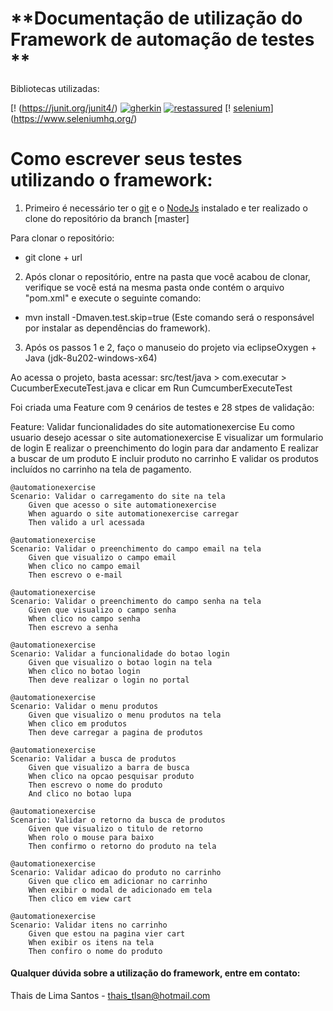 # **Documentação de utilização do Framework de automação de testes **

Bibliotecas utilizadas:

[!
(https://junit.org/junit4/) [![gherkin](https://img.shields.io/badge/gherkin-2.12.2-brightgreen.svg)](https://cucumber.io/docs/gherkin/) [![restassured](https://img.shields.io/badge/restassured-2.9.0-brightgreen.svg)](https://github.com/rest-assured/rest-assured/wiki/ReleaseNotes29) 
[!
[selenium](https://img.shields.io/badge/selenium-3.141.59-blue.svg)](https://www.seleniumhq.org/)


# Como escrever seus testes utilizando o framework:


1. Primeiro é necessário ter o [git](https://git-scm.com/) e o [NodeJs](https://nodejs.org/en/download/) instalado e ter realizado o clone do repositório da branch [master]

  Para clonar o repositório:
* git clone + url 

2.  Após clonar o repositório, entre na pasta que você acabou de clonar, verifique se você está na mesma pasta onde contém o arquivo "pom.xml" e execute o seguinte comando:

  * mvn install -Dmaven.test.skip=true  (Este comando será o responsável por instalar as dependências do framework).

3. Após os passos 1 e 2, faço o manuseio do projeto via eclipseOxygen + Java (jdk-8u202-windows-x64)

Ao acessa o projeto, basta acessar: src/test/java > com.executar > CucumberExecuteTest.java e clicar em Run CumcumberExecuteTest



Foi criada uma Feature com 9 cenários de testes e 28 stpes de validação:



Feature: Validar funcionalidades do site automationexercise
  	Eu como usuario desejo acessar o site automationexercise
	E visualizar um formulario de login
	E realizar o preenchimento do login para dar andamento
	E realizar a buscar de um produto
  	E incluir produto no carrinho
	E validar os produtos incluídos no carrinho na tela de pagamento.
	

	@automationexercise
	Scenario: Validar o carregamento do site na tela
		Given que acesso o site automationexercise 
		When aguardo o site automationexercise carregar
		Then valido a url acessada

	@automationexercise
	Scenario: Validar o preenchimento do campo email na tela
		Given que visualizo o campo email 
		When clico no campo email
		Then escrevo o e-mail
		
	@automationexercise
	Scenario: Validar o preenchimento do campo senha na tela
		Given que visualizo o campo senha 
		When clico no campo senha
		Then escrevo a senha
		
	@automationexercise
	Scenario: Validar a funcionalidade do botao login
		Given que visualizo o botao login na tela
		When clico no botao login 
		Then deve realizar o login no portal
		
	@automationexercise
	Scenario: Validar o menu produtos
		Given que visualizo o menu produtos na tela
		When clico em produtos 
		Then deve carregar a pagina de produtos
		
	@automationexercise
	Scenario: Validar a busca de produtos
		Given que visualizo a barra de busca
		When clico na opcao pesquisar produto
		Then escrevo o nome do produto
		And clico no botao lupa
		
	@automationexercise
	Scenario: Validar o retorno da busca de produtos
		Given que visualizo o titulo de retorno
		When rolo o mouse para baixo
		Then confirmo o retorno do produto na tela
		
	@automationexercise
	Scenario: Validar adicao do produto no carrinho
		Given que clico em adicionar no carrinho
		When exibir o modal de adicionado em tela
		Then clico em view cart
		
	@automationexercise
	Scenario: Validar itens no carrinho
		Given que estou na pagina vier cart
		When exibir os itens na tela
		Then confiro o nome do produto
		

#### Qualquer dúvida sobre a utilização do framework, entre em contato:

Thais de Lima Santos - thais_tlsan@hotmail.com




